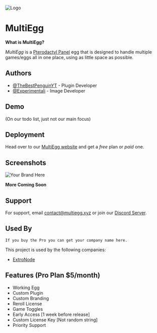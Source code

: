 
![Logo](https://cdn.discordapp.com/attachments/973380524129271828/1065109553198411887/MultiEgg.png)


# MultiEgg

**What is MultiEgg?**

*MultiEgg* is a [Pterodactyl Panel](https://pterodactyl.io) egg that is designed to handle multiple games/eggs all in one place, using as little space as possible.



## Authors

- [@TheBestPenguinYT](https://github.com/TheBestPenguinYT) - Plugin Developer 
- [@Experimentali](https://github.com/experimentali) - Image Developer


## Demo

(On our todo list, just not our main focus)


## Deployment

Head over to our [MultiEgg website](https://multiegg.xyz) and get a *free* plan or *paid* one.


## Screenshots

![Your Brand Here](https://cdn.discordapp.com/attachments/973380524129271828/1065106024274591874/image.png)

**More Coming Soon**

## Support

For support, email contact@multiegg.xyz or join our [Discord Server](https://discord.gg).


## Used By
```If you buy the Pro you can get your company name here.```

This project is used by the following companies:

- [ExtroNode](https://extronode.com)


## Features (Pro Plan $5/month)

- Working Egg
- Custom Plugin
- Custom Branding
- Reroll License
- Game Toggles
- Early Access [1 week before release]
- Custom License Key [Not random string]
- Priority Support

